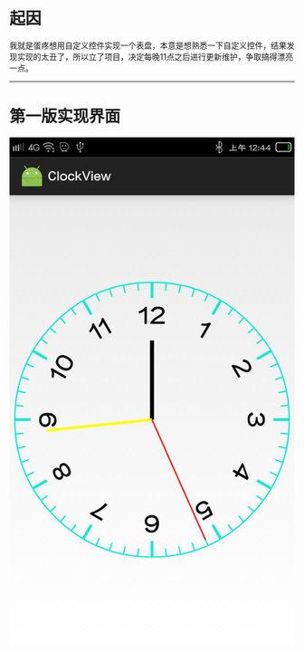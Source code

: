 # **起因**

我就是蛋疼想用自定义控件实现一个表盘，本意是想熟悉一下自定义控件，结果发现实现的太丑了，所以立了项目，决定每晚11点之后进行更新维护，争取搞得漂亮一点。

****
# **第一版实现界面**

![first_version](https://raw.githubusercontent.com/wangzhengyi/ClockView/master/screenshots/device-2016-01-20-004506.png)
